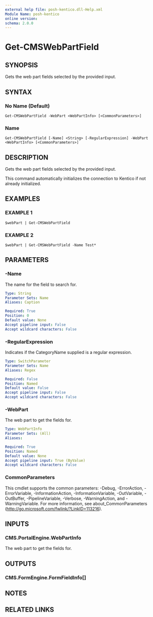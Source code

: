 ```yaml
---
external help file: posh-kentico.dll-Help.xml
Module Name: posh-kentico
online version:
schema: 2.0.0
---
```


# Get-CMSWebPartField

## SYNOPSIS
Gets the web part fields selected by the provided input.

## SYNTAX

### No Name (Default)
```
Get-CMSWebPartField -WebPart <WebPartInfo> [<CommonParameters>]
```

### Name
```
Get-CMSWebPartField [-Name] <String> [-RegularExpression] -WebPart <WebPartInfo> [<CommonParameters>]
```

## DESCRIPTION
Gets the web part fields selected by the provided input.

This command automatically initializes the connection to Kentico if not already initialized.

## EXAMPLES

### EXAMPLE 1
```
$webPart | Get-CMSWebPartField
```

### EXAMPLE 2
```
$webPart | Get-CMSWebPartField -Name Test*
```

## PARAMETERS

### -Name
The name for the field to search for.

```yaml
Type: String
Parameter Sets: Name
Aliases: Caption

Required: True
Position: 0
Default value: None
Accept pipeline input: False
Accept wildcard characters: False
```

### -RegularExpression
Indicates if the CategoryName supplied is a regular expression.

```yaml
Type: SwitchParameter
Parameter Sets: Name
Aliases: Regex

Required: False
Position: Named
Default value: False
Accept pipeline input: False
Accept wildcard characters: False
```

### -WebPart
The web part to get the fields for.

```yaml
Type: WebPartInfo
Parameter Sets: (All)
Aliases:

Required: True
Position: Named
Default value: None
Accept pipeline input: True (ByValue)
Accept wildcard characters: False
```

### CommonParameters
This cmdlet supports the common parameters: -Debug, -ErrorAction, -ErrorVariable, -InformationAction, -InformationVariable, -OutVariable, -OutBuffer, -PipelineVariable, -Verbose, -WarningAction, and -WarningVariable.
For more information, see about_CommonParameters (http://go.microsoft.com/fwlink/?LinkID=113216).

## INPUTS

### CMS.PortalEngine.WebPartInfo
The web part to get the fields for.

## OUTPUTS

### CMS.FormEngine.FormFieldInfo[]
## NOTES

## RELATED LINKS
